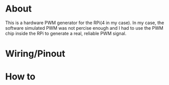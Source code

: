 # About

This is a hardware PWM generator for the RPi(4 in my case). In my case, the software simulated PWM was not percise enough and I had to use the PWM chip inside the RPi to generate a real, reliable PWM signal. 

# Wiring/Pinout

# How to

# 